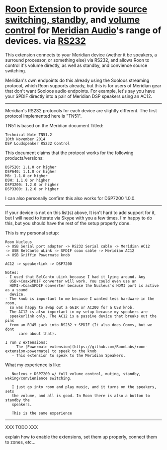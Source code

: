 # [Roon](https://roonlabs.com) [Extension](node-roon-api) to provide [source switching, standby](https://github.com/RoonLabs/node-roon-api-source-control), and [volume control](https://github.com/RoonLabs/node-roon-api-volume-control) for [Meridian Audio](http://meridian-audio.com/)'s range of devices. via [RS232](https://github.com/RoonLabs/node-meridian-rs232)

This extension connects to your Meridian device (wether it be speakers, a surround processor, or something else) via RS232, and allows Roon to control it's volume directly, as well as standby, and convience source switching.

Meridian's own endpoints do this already using the Sooloos streaming protocol, which Roon supports already, but this is for users of Meridian gear that don't want Sooloos audio endpoints.
For example, let's say you have your SPDIF directly into a pair of Meridian DSP speakers using an AC12.

---------------------

Meridian's RS232 protocols for each device are slightly different.  The first protocol implemented here is "TN51".

TN51 is based on the Meridian document Titled:

	Technical Note TN51.2
	10th November 2014
	DSP Loudspeaker RS232 Control

This document claims that the protocol works for the following products/versions:

	DSP520: 1.1.0 or higher
	DSP640: 1.1.0 or higher
	M6: 1.1.0 or higher
	DSW: 1.1.0 or higher
	DSP3200: 1.2.0 or higher
	DSP3300: 1.2.0 or higher

I can also personally confirm this also works for DSP7200 1.0.0.

---------------------

If your device is not on this list(s) above, It isn't hard to add support for
it, but I will need to iterate via Skype with you a few times. I'm happy to do
this, but you should have the rest of the setup properly done.

This is my personal setup:

    Roon Nucleus
	-> USB Serial port adapter -> RS232 Serial cable -> Meridian AC12
	-> USB BelCanto uLink -> SPDIF coax cable -> Meridian AC12
	-> USB Griffin Powermate knob

    AC12 -> speakerlink -> DSP7200

    Notes:
	- I used that BelCanto uLink because I had it lying around. Any
	  USB->CoaxSPDIF converter will work. You could even use an
	  HDMI->CoaxSPDIF converter because the Nucleus's HDMI port is active as a sound
	  device.
	- The knob is important to me because I wanted less hardware in the room,
	  so was happy to swap out a G61R or AC200 for a USB knob.
	- The AC12 is also important in my setup because my speakers are
	  speakerlink only. The AC12 is a passive device that breaks out the pins
	  from an RJ45 jack into RS232 + SPDIF (It also does Comms, but we dont
          care about that).

    I run 2 extensions:
       - The [Powermate extension](https://github.com/RoonLabs/roon-extension-powermate) to speak to the knob
       - This extension to speak to the Meridian Speakers.

What my experience is like:

       Nucleus + DSP7200 w/ full volume control, muting, standby, waking/convienience switching.

       I just go into roon and play music, and it turns on the speakers, sets
       the volume, and all is good. In Roon there is also a button to standby the
       speakers.

       This is the same experience 

----------------

XXX TODO XXX

explain how to enable the extensions, set them up properly, connect them to zones, etc...

